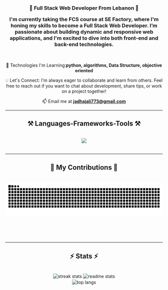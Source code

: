 
<h3 align="center">🌟 Full Stack Web Developer From Lebanon 🌟

I'm currently taking the FCS course at SE Factory, where I'm honing my skills to become a Full Stack Web Developer. I’m passionate about building dynamic and responsive web applications, and I'm excited to dive into both front-end and back-end technologies.</h3>

<br/>

<div align="center">
 
 
🔧 Technologies I'm Learning:**python, algorithms, Data Structure, objective oriented**
 
 💡 Let's Connect: I'm always eager to collaborate and learn from others. Feel free to reach out if you want to chat about development, share tips, or work on a project together!

 📫 Email me at **[jadhajali773@gmail.com](mailto:jadhajali773@gmail.com)**
</div>


 <hr/>
 
<h2 align="center">⚒️ Languages-Frameworks-Tools ⚒️</h2>
<br/>
<div align="center">
    <img src="https://skillicons.dev/icons?i=html,css,vscode,github,python,javascript,firebase,c,java,mysql,flutter,php,git" />
</div>


<br/>
<hr/>

<div align="center">
  <h2>🐍 My Contributions 🐍</h2>
  <br>
  <img alt="snake eating my contributions" src="https://raw.githubusercontent.com/JadHajali1/JadHajali1/output/github-contribution-grid-snake.svg" />
  
  <br/><br/><br/>
</div>


<hr/>

<h2 align="center">⚡ Stats ⚡</h2>
<br>
<div align=center>
   <img width=390 src="https://github-readme-streak-stats-JadHajali1.vercel.app/?user=JadHajali1&count_private=true&theme=react&border_radius=10" alt="streak stats"/>
  <img width=400 src="https://github-readme-stats.vercel.app/api?username=JadHajali1&count_private=true&show_icons=true&theme=react&rank_icon=github&border_radius=10" alt="readme stats" />
  <br/>
  
  <img width=400 align="center" src="https://github-readme-stats.vercel.app/api/top-langs/?username=JadHajali1&hide=HTML&langs_count=8&layout=compact&theme=react&border_radius=10&size_weight=0.5&count_weight=0.5&exclude_repo=github-readme-stats" alt="top langs" />
</div>

<br/><br/>

